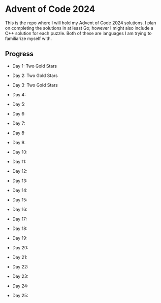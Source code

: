 # Advent of Code 2024
This is the repo where I will hold my Advent of Code 2024 solutions. I plan on
completing the solutions in at least Go; however I might also include a C++
solution for each puzzle. Both of these are languages I am trying to
familiarize myself with.

## Progress

- Day 1: Two Gold Stars

- Day 2: Two Gold Stars

- Day 3: Two Gold Stars

- Day 4:

- Day 5:

- Day 6:

- Day 7:

- Day 8:

- Day 9:

- Day 10:

- Day 11:

- Day 12:

- Day 13:

- Day 14:

- Day 15:

- Day 16:

- Day 17:

- Day 18:

- Day 19:

- Day 20:

- Day 21:

- Day 22:

- Day 23:

- Day 24:

- Day 25:

